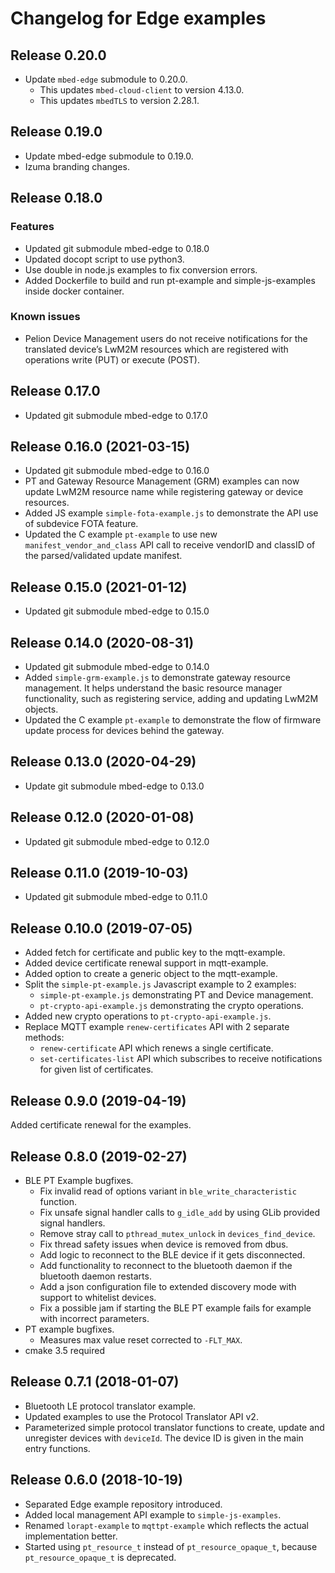 # Changelog for Edge examples

## Release 0.20.0

* Update `mbed-edge` submodule to 0.20.0.
    * This updates `mbed-cloud-client` to version 4.13.0.
    * This updates `mbedTLS` to version 2.28.1.
## Release 0.19.0

* Update mbed-edge submodule to 0.19.0.
* Izuma branding changes.
## Release 0.18.0

### Features
 * Updated git submodule mbed-edge to 0.18.0
 * Updated docopt script to use python3.
 * Use double in node.js examples to fix conversion errors.
 * Added Dockerfile to build and run pt-example and simple-js-examples inside docker container.

### Known issues
 * Pelion Device Management users do not receive notifications for the translated device’s LwM2M resources which are registered with operations write (PUT) or execute (POST).

## Release 0.17.0
 * Updated git submodule mbed-edge to 0.17.0

## Release 0.16.0 (2021-03-15)
 * Updated git submodule mbed-edge to 0.16.0
 * PT and Gateway Resource Management (GRM) examples can now update LwM2M resource name while registering gateway or device resources.
 * Added JS example `simple-fota-example.js` to demonstrate the API use of subdevice FOTA feature.
 * Updated the C example `pt-example` to use new `manifest_vendor_and_class` API call to receive vendorID and classID of the parsed/validated update manifest.

## Release 0.15.0 (2021-01-12)
 * Updated git submodule mbed-edge to 0.15.0

## Release 0.14.0 (2020-08-31)
 * Updated git submodule mbed-edge to 0.14.0
 * Added `simple-grm-example.js` to demonstrate gateway resource management. It helps understand the basic resource manager functionality, such as registering service, adding and updating LwM2M objects.
 * Updated the C example `pt-example` to demonstrate the flow of firmware update process for devices behind the gateway.

## Release 0.13.0 (2020-04-29)
 * Update git submodule mbed-edge to 0.13.0

## Release 0.12.0 (2020-01-08)
 * Updated git submodule mbed-edge to 0.12.0

## Release 0.11.0 (2019-10-03)
 * Updated git submodule mbed-edge to 0.11.0

## Release 0.10.0 (2019-07-05)
 * Added fetch for certificate and public key to the mqtt-example.
 * Added device certificate renewal support in mqtt-example.
 * Added option to create a generic object to the mqtt-example.
 * Split the `simple-pt-example.js` Javascript example to 2 examples:
   * `simple-pt-example.js` demonstrating PT and Device management.
   * `pt-crypto-api-example.js` demonstrating the crypto operations.
 * Added new crypto operations to `pt-crypto-api-example.js`.
 * Replace MQTT example `renew-certificates` API with 2 separate methods:
   * `renew-certificate` API which renews a single certificate.
   * `set-certificates-list` API which subscribes to receive notifications for given list of certificates.

## Release 0.9.0 (2019-04-19)

Added certificate renewal for the examples.

## Release 0.8.0 (2019-02-27)

 * BLE PT Example bugfixes.
   * Fix invalid read of options variant in `ble_write_characteristic` function.
   * Fix unsafe signal handler calls to `g_idle_add` by using GLib provided signal handlers.
   * Remove stray call to `pthread_mutex_unlock` in `devices_find_device`.
   * Fix thread safety issues when device is removed from dbus.
   * Add logic to reconnect to the BLE device if it gets disconnected.
   * Add functionality to reconnect to the bluetooth daemon if the bluetooth daemon restarts.
   * Add a json configuration file to extended discovery mode with support to whitelist devices.
   * Fix a possible jam if starting the BLE PT example fails for example with incorrect parameters.
 * PT example bugfixes.
   * Measures max value reset corrected to `-FLT_MAX`.
 * cmake 3.5 required

## Release 0.7.1 (2018-01-07)

 * Bluetooth LE protocol translator example.
 * Updated examples to use the Protocol Translator API v2.
 * Parameterized simple protocol translator functions to create, update and unregister devices with `deviceId`. The device ID is given in the main entry functions.

## Release 0.6.0 (2018-10-19)

 * Separated Edge example repository introduced.
 * Added local management API example to `simple-js-examples`.
 * Renamed `lorapt-example` to `mqttpt-example` which reflects the actual
   implementation better.
 * Started using `pt_resource_t` instead of `pt_resource_opaque_t`, because `pt_resource_opaque_t` is deprecated.
